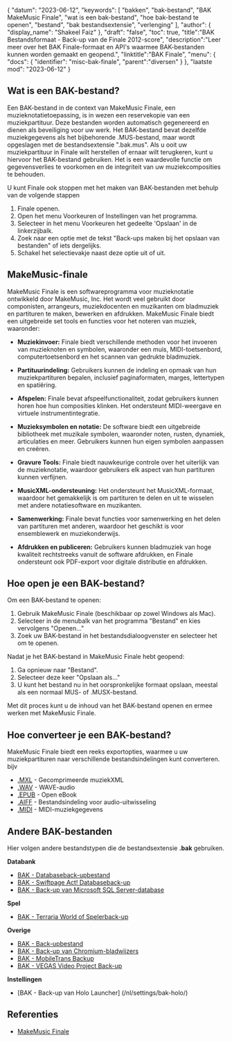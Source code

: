 {
"datum": "2023-06-12",
  "keywords": [
"bakken",
"bak-bestand",
"BAK MakeMusic Finale",
"wat is een bak-bestand",
"hoe bak-bestand te openen",
"bestand",
"bak bestandsextensie",
"verlenging"
],
  "author": {
"display_name": "Shakeel Faiz"
},
"draft": "false",
"toc": true,
"title":"BAK Bestandsformaat - Back-up van de Finale 2012-score",
  "description":"Leer meer over het BAK Finale-formaat en API's waarmee BAK-bestanden kunnen worden gemaakt en geopend.",
"linktitle":"BAK Finale",
  "menu": {
    "docs": {
      "identifier": "misc-bak-finale",
"parent":"diversen"
}
},
"laatste mod": "2023-06-12"
}

## Wat is een BAK-bestand?

Een BAK-bestand in de context van MakeMusic Finale, een muzieknotatietoepassing, is in wezen een reservekopie van een muziekpartituur. Deze bestanden worden automatisch gegenereerd en dienen als beveiliging voor uw werk. Het BAK-bestand bevat dezelfde muziekgegevens als het bijbehorende .MUS-bestand, maar wordt opgeslagen met de bestandsextensie ".bak.mus". Als u ooit uw muziekpartituur in Finale wilt herstellen of ernaar wilt terugkeren, kunt u hiervoor het BAK-bestand gebruiken. Het is een waardevolle functie om gegevensverlies te voorkomen en de integriteit van uw muziekcomposities te behouden.

U kunt Finale ook stoppen met het maken van BAK-bestanden met behulp van de volgende stappen

1. Finale openen.
2. Open het menu Voorkeuren of Instellingen van het programma.
3. Selecteer in het menu Voorkeuren het gedeelte 'Opslaan' in de linkerzijbalk.
4. Zoek naar een optie met de tekst "Back-ups maken bij het opslaan van bestanden" of iets dergelijks.
5. Schakel het selectievakje naast deze optie uit of uit.

## MakeMusic-finale

MakeMusic Finale is een softwareprogramma voor muzieknotatie ontwikkeld door MakeMusic, Inc. Het wordt veel gebruikt door componisten, arrangeurs, muziekdocenten en muzikanten om bladmuziek en partituren te maken, bewerken en afdrukken. MakeMusic Finale biedt een uitgebreide set tools en functies voor het noteren van muziek, waaronder:

- **Muziekinvoer:** Finale biedt verschillende methoden voor het invoeren van muzieknoten en symbolen, waaronder een muis, MIDI-toetsenbord, computertoetsenbord en het scannen van gedrukte bladmuziek.

- **Partituurindeling:** Gebruikers kunnen de indeling en opmaak van hun muziekpartituren bepalen, inclusief paginaformaten, marges, lettertypen en spatiëring.

- **Afspelen:** Finale bevat afspeelfunctionaliteit, zodat gebruikers kunnen horen hoe hun composities klinken. Het ondersteunt MIDI-weergave en virtuele instrumentintegratie.

- **Muzieksymbolen en notatie:** De software biedt een uitgebreide bibliotheek met muzikale symbolen, waaronder noten, rusten, dynamiek, articulaties en meer. Gebruikers kunnen hun eigen symbolen aanpassen en creëren.

- **Gravure Tools:** Finale biedt nauwkeurige controle over het uiterlijk van de muzieknotatie, waardoor gebruikers elk aspect van hun partituren kunnen verfijnen.

- **MusicXML-ondersteuning:** Het ondersteunt het MusicXML-formaat, waardoor het gemakkelijk is om partituren te delen en uit te wisselen met andere notatiesoftware en muzikanten.

- **Samenwerking:** Finale bevat functies voor samenwerking en het delen van partituren met anderen, waardoor het geschikt is voor ensemblewerk en muziekonderwijs.

- **Afdrukken en publiceren:** Gebruikers kunnen bladmuziek van hoge kwaliteit rechtstreeks vanuit de software afdrukken, en Finale ondersteunt ook PDF-export voor digitale distributie en afdrukken.

## Hoe open je een BAK-bestand?

Om een BAK-bestand te openen:

1. Gebruik MakeMusic Finale (beschikbaar op zowel Windows als Mac).
2. Selecteer in de menubalk van het programma "Bestand" en kies vervolgens "Openen..."
3. Zoek uw BAK-bestand in het bestandsdialoogvenster en selecteer het om te openen.

Nadat je het BAK-bestand in MakeMusic Finale hebt geopend:

1. Ga opnieuw naar "Bestand".
2. Selecteer deze keer "Opslaan als..."
3. U kunt het bestand nu in het oorspronkelijke formaat opslaan, meestal als een normaal MUS- of .MUSX-bestand.

Met dit proces kunt u de inhoud van het BAK-bestand openen en ermee werken met MakeMusic Finale.

## Hoe converteer je een BAK-bestand?

MakeMusic Finale biedt een reeks exportopties, waarmee u uw muziekpartituren naar verschillende bestandsindelingen kunt converteren. bijv

- [.MXL](/nl/audio/mxl/) - Gecomprimeerde muziekXML
- [.WAV](/nl/audio/wav/) - WAVE-audio
- [.EPUB](/nl/ebook/epub/) - Open eBook
- [.AIFF](/nl/audio/aiff/) - Bestandsindeling voor audio-uitwisseling
- [.MIDI](/nl/audio/mid/) - MIDI-muziekgegevens

## Andere BAK-bestanden

Hier volgen andere bestandstypen die de bestandsextensie **.bak** gebruiken.

**Databank**
- [BAK - Databaseback-upbestand](/nl/database/bak/)
- [BAK - Swiftpage Act! Databaseback-up](/nl/database/bak-act/)
- [BAK - Back-up van Microsoft SQL Server-database](/nl/database/bak-sqlserver/)

**Spel**
- [BAK - Terraria World of Spelerback-up](/nl/game/bak-terraria/)

**Overige**
- [BAK - Back-upbestand](/nl/misc/bak-backup/)
- [BAK - Back-up van Chromium-bladwijzers](/nl/misc/bak-chromium/)
- [BAK - MobileTrans Backup](/nl/misc/bak-mobiletrans/)
- [BAK - VEGAS Video Project Back-up](/nl/misc/bak-vegas/)

**Instellingen**
- [BAK - Back-up van Holo Launcher] (/nl/settings/bak-holo/)

## Referenties
* [MakeMusic Finale](https://en.wikipedia.org/wiki/Finale_(scorewriter))
